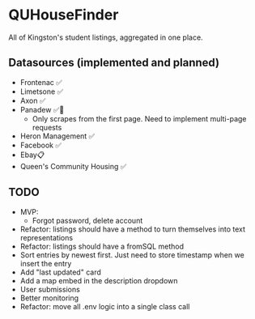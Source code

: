 # QUHouseFinder

All of Kingston's student listings, aggregated in one place.

## Datasources (implemented and planned)

- Frontenac ✅
- Limetsone ✅
- Axon ✅
- Panadew ✅🚧
  - Only scrapes from the first page. Need to implement multi-page requests
- Heron Management ✅
- Facebook ✅
- Ebay📋
- Queen's Community Housing ✅

## TODO
- MVP:
  - Forgot password, delete account
- Refactor: listings should have a method to turn themselves into text representations
- Refactor: listings should have a fromSQL method
- Sort entries by newest first. Just need to store timestamp when we insert the entry
- Add "last updated" card
- Add a map embed in the description dropdown
- User submissions
- Better monitoring
- Refactor: move all .env logic into a single class call